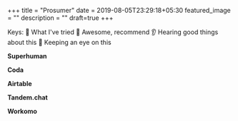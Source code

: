 +++
title =  "Prosumer"
date = 2019-08-05T23:29:18+05:30
featured_image = ""
description = ""
draft=true
+++

Keys: 
:raising_hand: What I've tried
:100: Awesome, recommend
:ear: Hearing good things about this
:eyes: Keeping an eye on this


**Superhuman**


**Coda**


**Airtable**


**Tandem.chat**

**Workomo**